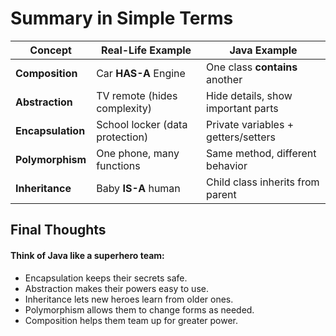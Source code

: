 # Summary in Simple Terms

| Concept        | Real-Life Example       | Java Example |
|---------------|----------------------|--------------|
| **Composition** | Car **HAS-A** Engine | One class **contains** another |
| **Abstraction** | TV remote (hides complexity) | Hide details, show important parts |
| **Encapsulation** | School locker (data protection) | Private variables + getters/setters |
| **Polymorphism** | One phone, many functions | Same method, different behavior |
| **Inheritance** | Baby **IS-A** human | Child class inherits from parent |


## Final Thoughts
#### Think of Java like a superhero team:
- Encapsulation keeps their secrets safe.
- Abstraction makes their powers easy to use.
- Inheritance lets new heroes learn from older ones.
- Polymorphism allows them to change forms as needed.
- Composition helps them team up for greater power.